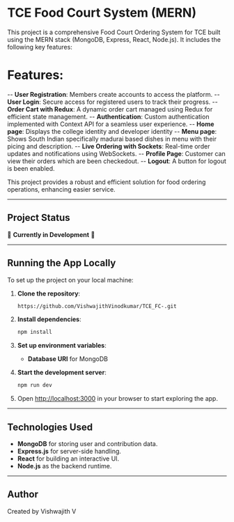 # TCE Food Court System (MERN)
This project is a comprehensive Food Court Ordering System for TCE built using the MERN stack (MongoDB, Express, React, Node.js). It includes the following key features:

# Features: 
-- **User Registration**: Members create accounts to access the platform.
-- **User Login**: Secure access for registered users to track their progress.
-- **Order Cart with Redux**: A dynamic order cart managed using Redux for efficient state management.
-- **Authentication**: Custom authentication implemented with Context API for a seamless user experience.
-- **Home page**: Displays the college identity and developer identity
-- **Menu page**: Shows South Indian specifically madurai based dishes in menu with their picing and description.
-- **Live Ordering with Sockets**: Real-time order updates and notifications using WebSockets.
-- **Profile Page**: Customer can view their orders which are been checkedout.
-- **Logout**: A button for logout is been enabled.

This project provides a robust and efficient solution for food ordering operations, enhancing easier service.

---

## Project Status

🚧 **Currently in Development** 🚧

---

## Running the App Locally

To set up the project on your local machine:

1. **Clone the repository**:
   ```bash
   https://github.com/VishwajithVinodkumar/TCE_FC-.git
   ```

2. **Install dependencies**:
   ```bash
   npm install
   ```

3. **Set up environment variables**:
   - **Database URI** for MongoDB
   

4. **Start the development server**:
   ```bash
   npm run dev
   ```

5. Open [http://localhost:3000](http://localhost:3000) in your browser to start exploring the app.

---

## Technologies Used

- **MongoDB** for storing user and contribution data.
- **Express.js** for server-side handling.
- **React** for building an interactive UI.
- **Node.js** as the backend runtime.
  
---



## Author

Created by Vishwajith V
